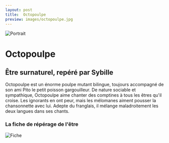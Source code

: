 ```yaml
---
layout: post
title:  Octopoulpe
preview: images/octopoulpe.jpg
---
```


![Portrait](/csf4/images/octopoulpe.jpg)

# Octopoulpe
## Être surnaturel, repéré par Sybille
Octopoulpe est un énorme poulpe mutant bilingue, toujours accompagné de son ami Pito le petit poisson gargouilleur. De nature sociable et sympathique, Octopoulpe aime chanter des comptines à tous les êtres qu'il croise. Les ignorants en ont peur, mais les mélomanes aiment pousser la chansonnette avec lui. Adepte du franglais, il mélange maladroitement les deux langues dans ses chants.



### La fiche de répérage de l'être

![Fiche](/csf4/images/fiche_octopoulpe.jpeg)